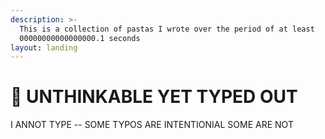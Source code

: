 ```yaml
---
description: >-
  This is a collection of pastas I wrote over the period of at least
  00000000000000000.1 seconds
layout: landing
---
```


# 🍝 UNTHINKABLE YET TYPED OUT

I ANNOT TYPE -- SOME TYPOS ARE INTENTIONIAL SOME ARE NOT


